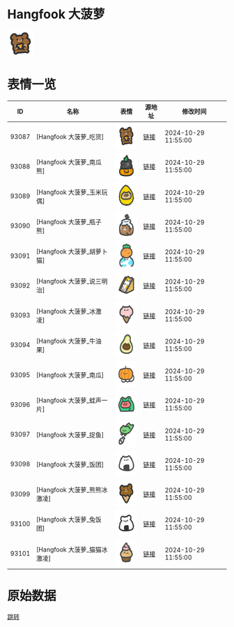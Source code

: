 # Hangfook 大菠萝

<img src="./cover.png" height="60" alt="cover" />

# 表情一览

|ID|名称|表情|源地址|修改时间|
|----|----|----|----|----|
|93087|[Hangfook 大菠萝_吃货]|<img src="./pic/093087_%5BHangfook 大菠萝_吃货%5D.png" height="60" alt="吃货"/>|[链接](https://i0.hdslb.com/bfs/garb/3677ffcea881b978122859941d1d7421b2b630cf.png)|2024-10-29 11:55:00|
|93088|[Hangfook 大菠萝_南瓜熊]|<img src="./pic/093088_%5BHangfook 大菠萝_南瓜熊%5D.png" height="60" alt="南瓜熊"/>|[链接](https://i0.hdslb.com/bfs/garb/be31f8dd22181009cc1f1bc7ca408501c0a87aaf.png)|2024-10-29 11:55:00|
|93089|[Hangfook 大菠萝_玉米玩偶]|<img src="./pic/093089_%5BHangfook 大菠萝_玉米玩偶%5D.png" height="60" alt="玉米玩偶"/>|[链接](https://i0.hdslb.com/bfs/garb/728e929611defebd9e227c341b0777170279eed8.png)|2024-10-29 11:55:00|
|93090|[Hangfook 大菠萝_瓶子熊]|<img src="./pic/093090_%5BHangfook 大菠萝_瓶子熊%5D.png" height="60" alt="瓶子熊"/>|[链接](https://i0.hdslb.com/bfs/garb/a191e71637e9fbe335bd364931a87c2bc327501e.png)|2024-10-29 11:55:00|
|93091|[Hangfook 大菠萝_胡萝卜猫]|<img src="./pic/093091_%5BHangfook 大菠萝_胡萝卜猫%5D.png" height="60" alt="胡萝卜猫"/>|[链接](https://i0.hdslb.com/bfs/garb/68105e720dc3505c7305b12f5df5b39ccd823b6a.png)|2024-10-29 11:55:00|
|93092|[Hangfook 大菠萝_说三明治]|<img src="./pic/093092_%5BHangfook 大菠萝_说三明治%5D.png" height="60" alt="说三明治"/>|[链接](https://i0.hdslb.com/bfs/garb/500216ded832bd4a86fe45c272c0f1c8b52e70ef.png)|2024-10-29 11:55:00|
|93093|[Hangfook 大菠萝_冰激凌]|<img src="./pic/093093_%5BHangfook 大菠萝_冰激凌%5D.png" height="60" alt="冰激凌"/>|[链接](https://i0.hdslb.com/bfs/garb/6fca0b2dfac16c8eeb37416f9b893ed92176ff8a.png)|2024-10-29 11:55:00|
|93094|[Hangfook 大菠萝_牛油果]|<img src="./pic/093094_%5BHangfook 大菠萝_牛油果%5D.png" height="60" alt="牛油果"/>|[链接](https://i0.hdslb.com/bfs/garb/ecabbd1cedf6d886ff41f72bb10855cedf9bc340.png)|2024-10-29 11:55:00|
|93095|[Hangfook 大菠萝_南瓜]|<img src="./pic/093095_%5BHangfook 大菠萝_南瓜%5D.png" height="60" alt="南瓜"/>|[链接](https://i0.hdslb.com/bfs/garb/b948c407fe03a57ff85b5a3112c29ce9b6e3d288.png)|2024-10-29 11:55:00|
|93096|[Hangfook 大菠萝_蛙声一片]|<img src="./pic/093096_%5BHangfook 大菠萝_蛙声一片%5D.png" height="60" alt="蛙声一片"/>|[链接](https://i0.hdslb.com/bfs/garb/ccf8cfeb7464bbdad1ae72fd459b110769517308.png)|2024-10-29 11:55:00|
|93097|[Hangfook 大菠萝_捉鱼]|<img src="./pic/093097_%5BHangfook 大菠萝_捉鱼%5D.png" height="60" alt="捉鱼"/>|[链接](https://i0.hdslb.com/bfs/garb/8515b2c520de3043730e10cc23e2621102996ef2.png)|2024-10-29 11:55:00|
|93098|[Hangfook 大菠萝_饭团]|<img src="./pic/093098_%5BHangfook 大菠萝_饭团%5D.png" height="60" alt="饭团"/>|[链接](https://i0.hdslb.com/bfs/garb/7cf781faf60a87128ff9974aedc85eefff5847d4.png)|2024-10-29 11:55:00|
|93099|[Hangfook 大菠萝_熊熊冰激凌]|<img src="./pic/093099_%5BHangfook 大菠萝_熊熊冰激凌%5D.png" height="60" alt="熊熊冰激凌"/>|[链接](https://i0.hdslb.com/bfs/garb/bdbe861ffa45079017a765b438b1c5be87a28ed6.png)|2024-10-29 11:55:00|
|93100|[Hangfook 大菠萝_兔饭团]|<img src="./pic/093100_%5BHangfook 大菠萝_兔饭团%5D.png" height="60" alt="兔饭团"/>|[链接](https://i0.hdslb.com/bfs/garb/e1882152c0ad0fa3db25f7f1944b3054d1d45ff7.png)|2024-10-29 11:55:00|
|93101|[Hangfook 大菠萝_猫猫冰激凌]|<img src="./pic/093101_%5BHangfook 大菠萝_猫猫冰激凌%5D.png" height="60" alt="猫猫冰激凌"/>|[链接](https://i0.hdslb.com/bfs/garb/5d9888583e4ef43ef62f6c9184205e9b94217691.png)|2024-10-29 11:55:00|

# 原始数据

[跳转](./raw.json)

